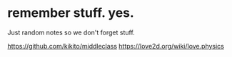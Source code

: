 # remember stuff. yes.
Just random notes so we don't forget stuff.

https://github.com/kikito/middleclass
https://love2d.org/wiki/love.physics
